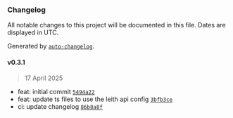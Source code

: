 ### Changelog

All notable changes to this project will be documented in this file. Dates are displayed in UTC.

Generated by [`auto-changelog`](https://github.com/CookPete/auto-changelog).

#### v0.3.1

> 17 April 2025

- feat: initial commit [`5494a22`](https://github.com/datr-tech/leith-api-services/commit/5494a22b30990c1b530426c837ea86799d303d58)
- feat: update ts files to use the leith api config [`3bfb3ce`](https://github.com/datr-tech/leith-api-services/commit/3bfb3ce7b880bdd2be32d5bc43a64b631f4e8a80)
- ci: update changelog [`86b8a8f`](https://github.com/datr-tech/leith-api-services/commit/86b8a8f77894ebe363f422c2416eeba3caa0fb2f)

